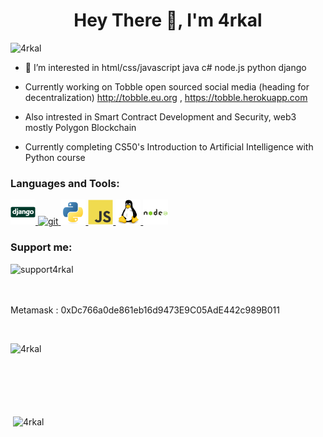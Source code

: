 <h1 align="center">Hey There 👋, I'm 4rkal</h1>


<p align="left"> <img src="https://komarev.com/ghpvc/?username=4rkal&label=Profile%20views&color=0e75b6&style=flat" alt="4rkal" /> </p>




- 👀 I’m interested in html/css/javascript java c# node.js python django

- Currently working on Tobble open sourced social media (heading for decentralization) http://tobble.eu.org , https://tobble.herokuapp.com

- Also intrested in Smart Contract Development and Security, web3 mostly Polygon Blockchain

- Currently completing CS50's Introduction to Artificial Intelligence with Python course





<!---
4rkal/4rkal is a ✨ special ✨ repository because its `README.md` (this file) appears on your GitHub profile.
You can click the Preview link to take a look at your changes.
--->






<h3 align="left">Languages and Tools:</h3>
<p align="left"> <a href="https://www.djangoproject.com/" target="_blank"> <img src="https://raw.githubusercontent.com/devicons/devicon/master/icons/django/django-original.svg" alt="django" width="40" height="40"/> </a> <a href="https://git-scm.com/" target="_blank"> <img src="https://www.vectorlogo.zone/logos/git-scm/git-scm-icon.svg" alt="git" width="40" height="40"/> </a> <a href="https://python.org/" target="_blank"> <img src="https://raw.githubusercontent.com/devicons/devicon/master/icons/python/python-original.svg" alt="git" width="40" height="40"/> </a> <a href="https://developer.mozilla.org/en-US/docs/Web/JavaScript" target="_blank"> <img src="https://raw.githubusercontent.com/devicons/devicon/master/icons/javascript/javascript-original.svg" alt="javascript" width="40" height="40"/> </a> <a href="https://www.linux.org/" target="_blank"> <img src="https://raw.githubusercontent.com/devicons/devicon/master/icons/linux/linux-original.svg" alt="linux" width="40" height="40"/> </a>  </a> <a href="https://nodejs.org" target="_blank"> <img src="https://raw.githubusercontent.com/devicons/devicon/master/icons/nodejs/nodejs-original-wordmark.svg" alt="nodejs" width="40" height="40"/> </a> </p>

<h3 align="left">Support me:</h3>
<p><a href="https://www.buymeacoffee.com/support4rkal"> <img align="left" src="https://cdn.buymeacoffee.com/buttons/v2/default-yellow.png" height="50" width="210" alt="support4rkal" /></a></p><br><br>
</br>

<!-- <img src = "https://upload.wikimedia.org/wikipedia/commons/3/36/MetaMask_Fox.svg" width="40px" height="40px"> -->
<p>Metamask : 0xDc766a0de861eb16d9473E9C05AdE442c989B011 </p>
</br>
<p><img align="left" src="https://github-readme-stats.vercel.app/api/top-langs?username=4rkal&show_icons=true&locale=en&layout=compact" alt="4rkal" /></p>
</br>
</br>
</br>
</br>
</br>
</br>
<p>&nbsp;<img align="center" src="https://github-readme-stats.vercel.app/api?username=4rkal&show_icons=true&locale=en" alt="4rkal" /></p>




